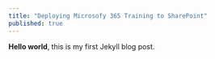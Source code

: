 ```yaml
---
title: "Deploying Microsofy 365 Training to SharePoint"
published: true
---
```


**Hello world**, this is my first Jekyll blog post.
